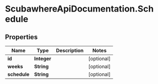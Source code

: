 # ScubawhereApiDocumentation.Schedule

## Properties
Name | Type | Description | Notes
------------ | ------------- | ------------- | -------------
**id** | **Integer** |  | [optional] 
**weeks** | **String** |  | [optional] 
**schedule** | **String** |  | [optional] 


